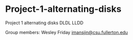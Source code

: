 # Project-1-alternating-disks
Project 1 alternating disks DLDL LLDD

Group members:
Wesley Friday imansjin@csu.fullerton.edu
